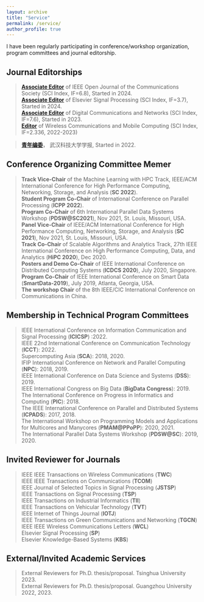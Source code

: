 ```yaml
---
layout: archive
title: "Service"
permalink: /service/
author_profile: true
---
```


I have been regularly participating in conference/workshop organization, program committees and journal editorship.

Journal Editorships
---


> **<a href="https://www.comsoc.org/publications/journals/ieee-ojcoms/ieee-open-journal-communications-society-editorial-board">Associate Editor</a>** of IEEE Open Journal of the Communications Society (SCI Index, IF=6.8), Started in 2024.<br>
> **<a href="https://www.comsoc.org/publications/journals/ieee-ojcoms/ieee-open-journal-communications-society-editorial-board">Associate Editor</a>** of Elsevier Signal Processing (SCI Index, IF=3.7), Started in 2024.<br>
> **<a href="https://www.keaipublishing.com/en/journals/digital-communications-and-networks/editorial-board/">Associate Editor</a>** of Digital Communications and Networks (SCI Index, IF=7.6), Started in 2023.<br>
> **<a href="https://www.hindawi.com/journals/wcmc/editors/">Editor</a>** of Wireless Communications and Mobile Computing (SCI Index, IF=2.336, 2022-2023)<br>
<!--
> **Associate Editor** of IEEE Transactions on Parallel and Distributed Systems (SCI Index, IF=2.69), Started in Jan 2022.<br>
> **Guest Editor** of Concurrency and Computation: Practice and Experience (SCI Index, IF=1.83), Started in 2022.<br>
-->
> **<a href="http://wkdxb.wust.edu.cn/wkd_zr/ch/reader/view_news.aspx?id=20230831144843001/">青年编委</a>**， 武汉科技大学学报, Started in 2022.

Conference Organizing Committee Memer
---
> **Track Vice-Chair** of the Machine Learning with HPC Track, IEEE/ACM International Conference for High
Performance Computing, Networking, Storage, and Analysis (**SC 2022**).<br>
**Student Program Co-Chair** of International Conference on Parallel Processing (**ICPP 2022**).<br>
**Program Co-Chair** of 6th International Parallel Data Systems Workshop (**PDSW@SC2021**), Nov 2021,
St. Louis, Missouri, USA.<br>
**Panel Vice-Chair** of IEEE/ACM International Conference for High Performance Computing, Networking,
Storage, and Analysis (**SC 2021**), Nov 2021, St. Louis, Missouri, USA.<br>
**Track Co-Chair** of Scalable Algorithms and Analytics Track, 27th IEEE International Conference on High
Performance Computing, Data, and Analytics (**HiPC 2020**), Dec 2020.<br>
**Posters and Demo Co-Chair** of IEEE International Conference on Distributed Computing Systems (**ICDCS 2020**), July 2020, Singapore.<br>
**Program Co-Chair** of IEEE International Conference on Smart Data (**SmartData-2019**), July 2019, Atlanta, Georgia, USA.<br>
**The workshop Chair** of the 8th IEEE/CIC International Conference on Communications in China.

Membership in Technical Program Committees
---

> IEEE International Conference on Information Communication and Signal Processing (**ICICSP**) :2022.<br>
IEEE 22nd International Conference on Communication Technology (**ICCT**): 2022.<br>
Supercomputing Asia (**SCA**): 2018, 2020.<br>
IFIP International Conference on Network and Parallel Computing (**NPC**): 2018, 2019.<br>
IEEE International Conference on Data Science and Systems (**DSS**): 2019.<br>
IEEE International Congress on Big Data (**BigData Congress**): 2019.<br>
The International Conference on Progress in Informatics and Computing (**PIC**): 2018.<br>
The IEEE International Conference on Parallel and Distributed Systems (**ICPADS**): 2017, 2018.<br>
The International Workshop on Programming Models and Applications for Multicores and Manycores (**PMAM@PPoPP**): 2020, 2021.<br>
The International Parallel Data Systems Workshop (**PDSW@SC**): 2019, 2020.<br>



Invited Reviewer for Journals
-----------
 
> IEEE IEEE Transactions on Wireless Communications (**TWC**)<br>
IEEE IEEE Transactions on Communications (**TCOM**)<br>
IEEE Journal of Selected Topics in Signal Processing (**JSTSP**)<br>
IEEE Transactions on Signal Processing (**TSP**)<br>
IEEE Transactions on Industrial Informatics (**TII**)<br>
IEEE Transactions on Vehicular Technology (**TVT**)<br>
IEEE Internet of Things Journal (**IOTJ**)<br>
IEEE Transactions on Green Communications and Networking (**TGCN**)<br>
IEEE IEEE Wireless Communications Letters (**WCL**)<br>
Elsevier Signal Processing (**SP**)<br>
Elsevier Knowledge-Based Systems (**KBS**)<br>



External/Invited Academic Services
---
> External Reviewers for Ph.D. thesis/proposal. Tsinghua University 2023.<br>
> External Reviewers for Ph.D. thesis/proposal. Guangzhou University 2022, 2023.<br>
<!-- Member of China Computer Federation (CCF) Technical Committee on HPC. One of the two members from Shenzhen University (2018 – present).
-->

